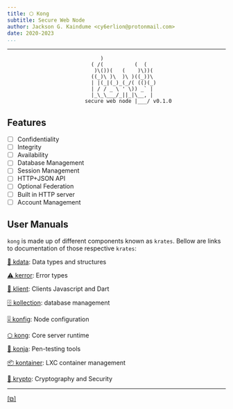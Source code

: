 ```yaml
---
title: ⬡ Kong
subtitle: Secure Web Node
author: Jackson G. Kaindume <cy6erlion@protonmail.com>
date: 2020-2023
...
```

---


``` text
                              )                 
                           ( /(          (  (   
                            )\())(   (    )\))(  
                           ((_)\ )\  )\ )((_))\  
                           | |(_|(_)_(_/( (()(_) 
                           | / / _ \ ' \)) _` |  
                           |_\_\___/_||_|\__, |  
                         secure web node |___/ v0.1.0
```


## Features

- [ ] Confidentiality
- [ ] Integrity
- [ ] Availability
- [ ] Database Management
- [ ] Session Management
- [ ] HTTP+JSON API
- [ ] Optional Federation
- [ ] Built in HTTP server
- [ ] Account Management

## User Manuals

`kong` is made up of different components known as `krates`.
Bellow are links to documentation of those respective `krates`:

[📄 kdata](kdata.html): Data types and structures

[⚠️ kerror](#kerror): Error types

[📱 klient](#klient): Clients Javascript and Dart

[🗄️ kollection](kollection.html): database management

[🎚️ konfig](#konfig): Node configuration

[⬡ kong](#kong): Core server runtime

[🥷 konja](#konja): Pen-testing tools

[📦 kontainer](#kontainer): LXC container management

[🔐 krypto](krypto.html): Cryptography and Security

---
[[⧉]](https://kwatafana.codeberg.page/)
